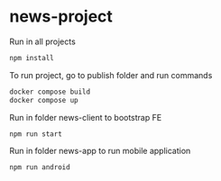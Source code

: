 # news-project
Run in all projects
```bash
npm install
```
To run project, go to publish folder and run commands

```bash
docker compose build
docker compose up
```
Run in folder news-client to bootstrap FE
```bash
npm run start
```

Run in folder news-app to run mobile application
```bash
npm run android
```
